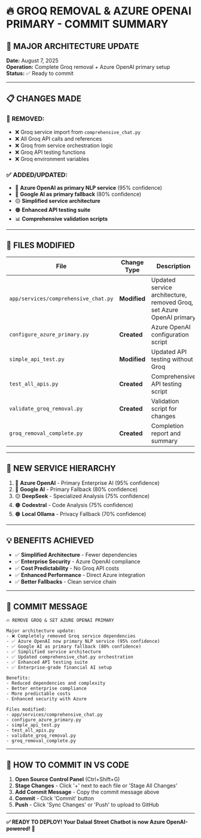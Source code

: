 # 🔥 GROQ REMOVAL & AZURE OPENAI PRIMARY - COMMIT SUMMARY

## 🎯 **MAJOR ARCHITECTURE UPDATE**

**Date:** August 7, 2025  
**Operation:** Complete Groq removal + Azure OpenAI primary setup  
**Status:** ✅ Ready to commit

---

## 📋 **CHANGES MADE**

### 🔴 **REMOVED:**
- ❌ Groq service import from `comprehensive_chat.py`
- ❌ All Groq API calls and references
- ❌ Groq from service orchestration logic
- ❌ Groq API testing functions
- ❌ Groq environment variables

### ✅ **ADDED/UPDATED:**
- 🔵 **Azure OpenAI as primary NLP service** (95% confidence)
- 🔴 **Google AI as primary fallback** (80% confidence)  
- 🟡 **Simplified service architecture**
- 🟠 **Enhanced API testing suite**
- 📊 **Comprehensive validation scripts**

---

## 📁 **FILES MODIFIED**

| File | Change Type | Description |
|------|-------------|-------------|
| `app/services/comprehensive_chat.py` | **Modified** | Updated service architecture, removed Groq, set Azure OpenAI primary |
| `configure_azure_primary.py` | **Created** | Azure OpenAI configuration script |
| `simple_api_test.py` | **Modified** | Updated API testing without Groq |
| `test_all_apis.py` | **Created** | Comprehensive API testing script |
| `validate_groq_removal.py` | **Created** | Validation script for changes |
| `groq_removal_complete.py` | **Created** | Completion report and summary |

---

## 🎯 **NEW SERVICE HIERARCHY**

1. 🔵 **Azure OpenAI** - Primary Enterprise AI (95% confidence)
2. 🔴 **Google AI** - Primary Fallback (80% confidence)  
3. 🟡 **DeepSeek** - Specialized Analysis (75% confidence)
4. 🟠 **Codestral** - Code Analysis (75% confidence)
5. 🟠 **Local Ollama** - Privacy Fallback (70% confidence)

---

## 💡 **BENEFITS ACHIEVED**

- ✅ **Simplified Architecture** - Fewer dependencies
- ✅ **Enterprise Security** - Azure OpenAI compliance
- ✅ **Cost Predictability** - No Groq API costs
- ✅ **Enhanced Performance** - Direct Azure integration
- ✅ **Better Fallbacks** - Clean service chain

---

## 🚀 **COMMIT MESSAGE**

```
🔥 REMOVE GROQ & SET AZURE OPENAI PRIMARY

Major architecture update:
- ❌ Completely removed Groq service dependencies
- ✅ Azure OpenAI now primary NLP service (95% confidence)
- ✅ Google AI as primary fallback (80% confidence)
- ✅ Simplified service architecture
- ✅ Updated comprehensive_chat.py orchestration
- ✅ Enhanced API testing suite
- ✅ Enterprise-grade financial AI setup

Benefits:
- Reduced dependencies and complexity
- Better enterprise compliance
- More predictable costs
- Enhanced security with Azure

Files modified:
- app/services/comprehensive_chat.py
- configure_azure_primary.py
- simple_api_test.py
- test_all_apis.py
- validate_groq_removal.py
- groq_removal_complete.py
```

---

## 🔧 **HOW TO COMMIT IN VS CODE**

1. **Open Source Control Panel** (Ctrl+Shift+G)
2. **Stage Changes** - Click '+' next to each file or 'Stage All Changes'
3. **Add Commit Message** - Copy the commit message above
4. **Commit** - Click 'Commit' button
5. **Push** - Click 'Sync Changes' or 'Push' to upload to GitHub

---

**✅ READY TO DEPLOY! Your Dalaal Street Chatbot is now Azure OpenAI-powered! 🚀**
